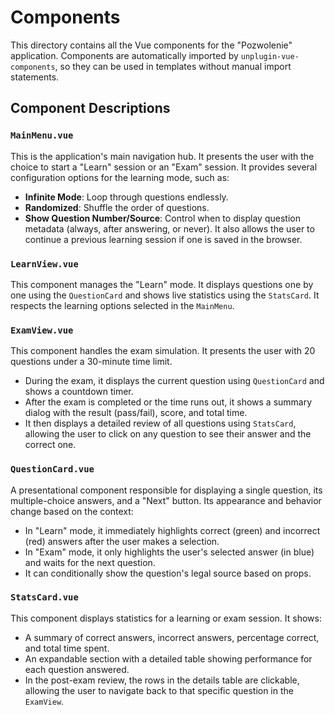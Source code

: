 # Components

This directory contains all the Vue components for the "Pozwolenie" application. Components are automatically imported by `unplugin-vue-components`, so they can be used in templates without manual import statements.

## Component Descriptions

### `MainMenu.vue`
This is the application's main navigation hub. It presents the user with the choice to start a "Learn" session or an "Exam" session. It provides several configuration options for the learning mode, such as:
- **Infinite Mode**: Loop through questions endlessly.
- **Randomized**: Shuffle the order of questions.
- **Show Question Number/Source**: Control when to display question metadata (always, after answering, or never).
It also allows the user to continue a previous learning session if one is saved in the browser.

### `LearnView.vue`
This component manages the "Learn" mode. It displays questions one by one using the `QuestionCard` and shows live statistics using the `StatsCard`. It respects the learning options selected in the `MainMenu`.

### `ExamView.vue`
This component handles the exam simulation. It presents the user with 20 questions under a 30-minute time limit.
- During the exam, it displays the current question using `QuestionCard` and shows a countdown timer.
- After the exam is completed or the time runs out, it shows a summary dialog with the result (pass/fail), score, and total time.
- It then displays a detailed review of all questions using `StatsCard`, allowing the user to click on any question to see their answer and the correct one.

### `QuestionCard.vue`
A presentational component responsible for displaying a single question, its multiple-choice answers, and a "Next" button. Its appearance and behavior change based on the context:
- In "Learn" mode, it immediately highlights correct (green) and incorrect (red) answers after the user makes a selection.
- In "Exam" mode, it only highlights the user's selected answer (in blue) and waits for the next question.
- It can conditionally show the question's legal source based on props.

### `StatsCard.vue`
This component displays statistics for a learning or exam session. It shows:
- A summary of correct answers, incorrect answers, percentage correct, and total time spent.
- An expandable section with a detailed table showing performance for each question answered.
- In the post-exam review, the rows in the details table are clickable, allowing the user to navigate back to that specific question in the `ExamView`.